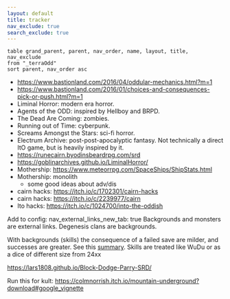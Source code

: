```yaml
---
layout: default
title: tracker
nav_exclude: true
search_exclude: true
---
```


```dataview
table grand_parent, parent, nav_order, name, layout, title, nav_exclude
from "_terraOdd"
sort parent, nav_order asc
```

- https://www.bastionland.com/2016/04/oddular-mechanics.html?m=1
- https://www.bastionland.com/2016/01/choices-and-consequences-pick-or-push.html?m=1
- Liminal Horror: modern era horror.
- Agents of the ODD: inspired by Hellboy and BRPD.
- The Dead Are Coming: zombies. 
- Running out of Time: cyberpunk. 
- Screams Amongst the Stars: sci-fi horror. 
- Electrum Archive: post-post-apocalyptic fantasy. Not technically a direct ItO game, but is heavily inspired by it.
- https://runecairn.byodinsbeardrpg.com/srd
- https://goblinarchives.github.io/LiminalHorror/
- Mothership: https://www.meteorrpg.com/SpaceShips/ShipStats.html
- Mothership: monolith
	- some good ideas about adv/dis
- cairn hacks: https://itch.io/c/1702301/cairn-hacks
- cairn hacks: https://itch.io/c/2239977/cairn
- Ito hacks: https://itch.io/c/1024700/into-the-oddish


Add to config: nav_external_links_new_tab: true
Backgrounds and monsters are external links. Degenesis clans are backgrounds.


With backgrounds (skills) the consequence of a failed save are milder, and successes are greater. See this [summary](https://dreamingdragonslayer.wordpress.com/2020/03/28/advantage-and-impact/).
Skills are treated like WuDu or as a dice of different size from 24xx

https://lars1808.github.io/Block-Dodge-Parry-SRD/

Run this for kult: https://colmnorrish.itch.io/mountain-underground?download#google_vignette